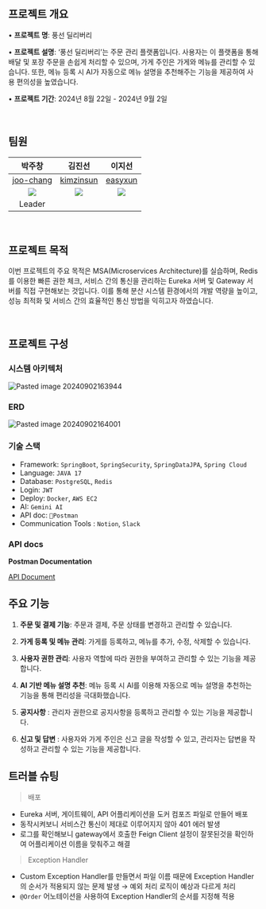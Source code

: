 ## 프로젝트 개요

• **프로젝트 명**: 풍선 딜리버리

• **프로젝트 설명**: ‘풍선 딜리버리’는 주문 관리 플랫폼입니다. 사용자는 이 플랫폼을 통해 배달 및 포장 주문을 손쉽게 처리할 수 있으며, 가게 주인은 가게와 메뉴를 관리할 수 있습니다. 또한, 메뉴 등록 시 AI가 자동으로 메뉴 설명을 추천해주는 기능을 제공하여 사용 편의성을 높였습니다. 

• **프로젝트 기간**: 2024년 8월 22일 - 2024년 9월 2일

  <br>
  
## 팀원

|박주창|김진선|이지선|
|:---:|:---:|:---:|
|[joo-chang](https://github.com/joo-chang)|[kimzinsun](https://github.com/kimzinsun)|[easyxun](https://github.com/easyxun)|
|![](https://avatars.githubusercontent.com/u/63954779?v=4")|![](https://avatars.githubusercontent.com/u/122031650?v=4")|![](https://avatars.githubusercontent.com/u/107982536?v=4)|
|Leader|||

<br>

## 프로젝트 목적 

이번 프로젝트의 주요 목적은 MSA(Microservices Architecture)를 실습하며, Redis를 이용한 빠른 권한 체크, 서비스 간의 통신을 관리하는 Eureka 서버 및 Gateway 서버를 직접 구현해보는 것입니다. 이를 통해 분산 시스템 환경에서의 개발 역량을 높이고, 성능 최적화 및 서비스 간의 효율적인 통신 방법을 익히고자 하였습니다.


<br>

## 프로젝트 구성

### 시스템 아키텍처

![Pasted image 20240902163944](https://github.com/user-attachments/assets/33d0cb1b-c8cb-4bb8-b942-8016c6962baf)



### ERD

![Pasted image 20240902164001](https://github.com/user-attachments/assets/3d792a80-cf1c-46b7-93ff-13a271a67ff2)


### 기술 스택

- Framework: `SpringBoot`, `SpringSecurity`, `SpringDataJPA`, `Spring Cloud`
- Language: `JAVA 17`
- Database: `PostgreSQL`, `Redis`
- Login: `JWT`
- Deploy: `Docker`,  `AWS EC2`
- AI: `Gemini AI`
- API doc: `Postman`
- Communication Tools : `Notion`, `Slack`

### API docs

**Postman Documentation**

[API Document](https://documenter.getpostman.com/view/37961544/2sAXjM4X9z)


## 주요 기능


1. **주문 및 결제 기능**: 주문과 결제, 주문 상태를 변경하고 관리할 수 있습니다.

2. **가게 등록 및 메뉴 관리**: 가게를 등록하고, 메뉴를 추가, 수정, 삭제할 수 있습니다.

3. **사용자 권한 관리**: 사용자 역할에 따라 권한을 부여하고 관리할 수 있는 기능을 제공합니다.

4. **AI 기반 메뉴 설명 추천**: 메뉴 등록 시 AI를 이용해 자동으로 메뉴 설명을 추천하는 기능을 통해 편리성을 극대화했습니다.

5. **공지사항** : 관리자 권한으로 공지사항을 등록하고 관리할 수 있는 기능을 제공합니다.

6. **신고 및 답변** : 사용자와 가게 주인은 신고 글을 작성할 수 있고, 관리자는 답변을 작성하고 관리할 수 있는 기능을 제공합니다.


## 트러블 슈팅

> 배포
> 
- Eureka 서버, 게이트웨이, API 어플리케이션을 도커 컴포즈 파일로 만들어 배포
- 동작시켜보니 서비스간 통신이 제대로 이루어지지 않아 401 에러 발생
- 로그를 확인해보니 gateway에서 호출한 Feign Client 설정이 잘못된것을 확인하여 어플리케이션 이름을 맞춰주고 해결

> Exception Handler
> 
- Custom Exception Handler를 만들면서 파일 이름 때문에 Exception Handler의 순서가 적용되지 않는 문제 발생 → 예외 처리 로직이 예상과 다르게 처리
- `@Order` 어노테이션을 사용하여 Exception Handler의 순서를 지정해 적용
